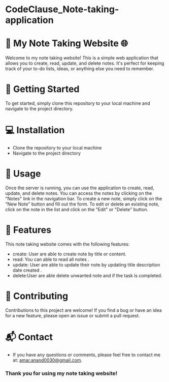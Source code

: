 # CodeClause_Note-taking-application

# 📝 My Note Taking Website 🌐

Welcome to my note taking website! This is a simple web application that allows you to create, read, update, and delete notes. It's perfect for keeping track of your to-do lists, ideas, or anything else you need to remember.

# 🚀 Getting Started
To get started, simply clone this repository to your local machine and navigate to the project directory.

# 💻 Installation

- Clone the repository to your local machine
- Navigate to the project directory

# 📝 Usage
Once the server is running, you can use the application to create, read, update, and delete notes. You can access the notes by clicking on the "Notes" link in the navigation bar. To create a new note, simply click on the "New Note" button and fill out the form. To edit or delete an existing note, click on the note in the list and click on the "Edit" or "Delete" button.

# 🌟 Features

This note taking website comes with the following features:

- create: User are able to create note by title or content.
- read: You can able to read all notes .
- update: User are able to update their note by updating title description date created .
- delete:User are able delete unwanted note and if the task is completed.


# 🤝 Contributing
Contributions to this project are welcome! If you find a bug or have an idea for a new feature, please open an issue or submit a pull request.


# 📬 Contact
- If you have any questions or comments, please feel free to contact me at:  amar.anand0030@gmail.com. 

<h3> Thank you for using my note taking website! </h3>





